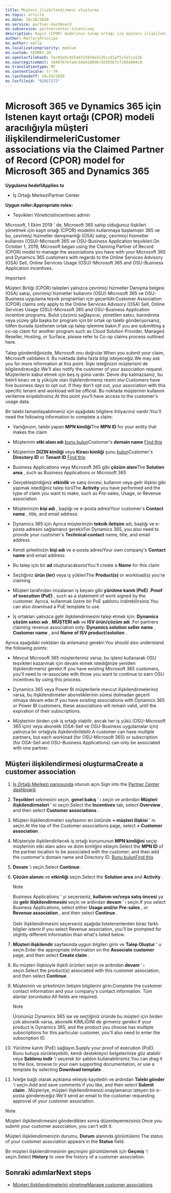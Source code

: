 ```yaml
---
title: Müşteri ilişkilendirmesi oluşturma
ms.topic: article
ms.date: 10/28/2020
ms.service: partner-dashboard
ms.subservice: partnercenter-incentives
description: Kayıt (CPOR) modelinin talep ortağı ile müşteri ilişkilendirmeleri oluşturun. Microsoft 365 & Dynamics 365 müşterileri için Sales, Usage, teşvikleri yönetimine yardımcı olur.
author: MalloryPrincipe
ms.author: mallp
ms.localizationpriority: medium
ms.custom: SEOMAY.20
ms.openlocfilehash: fec01e6c4554421593de4135ccd1af5c5e7ce13b
ms.sourcegitcommit: 1840767efa4c5de41889bc9245567cf286a084c8
ms.translationtype: MT
ms.contentlocale: tr-TR
ms.lasthandoff: 10/29/2020
ms.locfileid: "92917272"
---
```

# <a name="customer-associations-via-the-claimed-partner-of-record-cpor-model-for-microsoft-365-and-dynamics-365"></a><span data-ttu-id="e5792-104">Microsoft 365 ve Dynamics 365 için Istenen kayıt ortağı (CPOR) modeli aracılığıyla müşteri ilişkilendirmeleri</span><span class="sxs-lookup"><span data-stu-id="e5792-104">Customer associations via the Claimed Partner of Record (CPOR) model for Microsoft 365 and Dynamics 365</span></span>

<span data-ttu-id="e5792-105">**Uygulama hedefi**</span><span class="sxs-lookup"><span data-stu-id="e5792-105">**Applies to**</span></span>

- <span data-ttu-id="e5792-106">İş Ortağı Merkezi</span><span class="sxs-lookup"><span data-stu-id="e5792-106">Partner Center</span></span>

<span data-ttu-id="e5792-107">**Uygun roller:**</span><span class="sxs-lookup"><span data-stu-id="e5792-107">**Appropriate roles:**</span></span>

- <span data-ttu-id="e5792-108">Teşvikleri Yöneticisi</span><span class="sxs-lookup"><span data-stu-id="e5792-108">Incentives admin</span></span>

<span data-ttu-id="e5792-109">Microsoft, 1 Ekim 2019 ' de, Microsoft 365 sahip olduğunuz ilişkileri yönetmek için kayıt ortağı (CPOR) modelini kullanmaya başlamıştır 365 ve bu, çevrimiçi hizmetler danışmanlığı (OSA) satışı, çevrimiçi hizmetler kullanımı (OSU)-Microsoft 365 ve OSU-Business Application teşvikleri.</span><span class="sxs-lookup"><span data-stu-id="e5792-109">On October 1, 2019, Microsoft began using the Claiming Partner of Record (CPOR) model to manage the associations you have with your Microsoft 365 and Dynamics 365 customers with regards to the Online Services Advisory (OSA) Sell, Online Services Usage (OSU)-Microsoft 365 and OSU-Business Application incentives.</span></span>

>[!Important]
> <span data-ttu-id="e5792-110">Müşteri Birliği (CPOR) talepleri yalnızca çevrimiçi hizmetler Danışma belgesi (OSA) satışı, çevrimiçi hizmetler kullanımı (OSU)-Microsoft 365 ve OSU-Business uygulama teşvik programları için geçerlidir.</span><span class="sxs-lookup"><span data-stu-id="e5792-110">Customer Association (CPOR) claims only apply to the Online Services Advisory (OSA) Sell, Online Services Usage (OSU)-Microsoft 365 and OSU-Business Application incentive programs.</span></span> <span data-ttu-id="e5792-111">Bulut çözümü sağlayıcısı, yönetilen satıcı, barındırma veya yüzey gibi başka bir program için bir ortak op talebi gönderiyorsanız, lütfen burada özetlenen ortak op talep işlemine bakın.</span><span class="sxs-lookup"><span data-stu-id="e5792-111">If you are submitting a co-op claim for another program such as Cloud Solution Provider, Managed Reseller, Hosting, or Surface, please refer to Co-op claims process outlined here.</span></span> <br><br><span data-ttu-id="e5792-112">Talep gönderdiğinizde, Microsoft onu doğrular.</span><span class="sxs-lookup"><span data-stu-id="e5792-112">When you submit your claim, Microsoft validates it.</span></span> <span data-ttu-id="e5792-113">Bu noktada daha fazla bilgi isteyeceğiz.</span><span class="sxs-lookup"><span data-stu-id="e5792-113">We may ask you for more information at this point.</span></span> <span data-ttu-id="e5792-114">İlişki isteğinizin müşterisini de bilgilendireceğiz.</span><span class="sxs-lookup"><span data-stu-id="e5792-114">We'll also notify the customer of your association request.</span></span> <span data-ttu-id="e5792-115">Müşterilerin kabul etmek için beş iş günü vardır. Devre dışı kalmazsanız, bu belirli kiracı ve iş yüküyle olan ilişkilendirmeniz resmi olur.</span><span class="sxs-lookup"><span data-stu-id="e5792-115">Customers have five business days to opt out. If they don't opt out, your association with this specific tenant and workload will be official.</span></span> <span data-ttu-id="e5792-116">Bu noktada müşterinin kullanım verilerine erişebilirsiniz.</span><span class="sxs-lookup"><span data-stu-id="e5792-116">At this point you'll have access to the customer's usage data.</span></span> 

<span data-ttu-id="e5792-117">Bir talebi tamamlayabilmeniz için aşağıdaki bilgilere ihtiyacınız vardır:</span><span class="sxs-lookup"><span data-stu-id="e5792-117">You'll need the following information to complete a claim:</span></span>

- <span data-ttu-id="e5792-118">Varlığınızın, talebi yapan **MPN kimliği**</span><span class="sxs-lookup"><span data-stu-id="e5792-118">The **MPN ID** for your entity that makes the claim</span></span>

- <span data-ttu-id="e5792-119">Müşterinin **etki alanı adı** [bunu bulun](find-ids-and-domain-names.md)</span><span class="sxs-lookup"><span data-stu-id="e5792-119">Customer's **domain name** [Find this](find-ids-and-domain-names.md)</span></span>

- <span data-ttu-id="e5792-120">Müşterinin **DIZIN kimliği** veya **Kiracı kimliği** şunu [bulun](find-ids-and-domain-names.md)</span><span class="sxs-lookup"><span data-stu-id="e5792-120">Customer's **Directory ID** or **Tenant ID** [Find this](find-ids-and-domain-names.md)</span></span>

- <span data-ttu-id="e5792-121">Business Applications veya Microsoft 365 gibi **çözüm alanı**</span><span class="sxs-lookup"><span data-stu-id="e5792-121">The **Solution area** , such as Business Applications or Microsoft 365</span></span>

- <span data-ttu-id="e5792-122">Gerçekleştirdiğiniz **etkinlik** ve satış öncesi, kullanım veya gelir ilişkisi gibi yapmak istediğiniz talep türü</span><span class="sxs-lookup"><span data-stu-id="e5792-122">The **Activity** you have performed and the type of claim you want to make, such as Pre-sales, Usage, or Revenue association</span></span>

- <span data-ttu-id="e5792-123">Müşterinizin **kişi adı** , başlığı ve e-posta adresi</span><span class="sxs-lookup"><span data-stu-id="e5792-123">Your customer's **Contact name** , title, and email address</span></span>

- <span data-ttu-id="e5792-124">Dynamics 365 için Ayrıca müşterinizin **teknik iletişim** adı, başlığı ve e-posta adresini sağlamanız gerekir</span><span class="sxs-lookup"><span data-stu-id="e5792-124">For Dynamics 365, you also need to provide your customer's **Technical contact** name, title, and email address</span></span>

- <span data-ttu-id="e5792-125">Kendi şirketinizin **kişi adı** ve e-posta adresi</span><span class="sxs-lookup"><span data-stu-id="e5792-125">Your own company's **Contact name** and email address</span></span>

- <span data-ttu-id="e5792-126">Bu talep için bir **ad** oluşturacaksınız</span><span class="sxs-lookup"><span data-stu-id="e5792-126">You'll create a **Name** for this claim</span></span>

- <span data-ttu-id="e5792-127">Seçtiğiniz **ürün (ler)** veya iş yükleri</span><span class="sxs-lookup"><span data-stu-id="e5792-127">The **Product(s)** or workload(s) you're claiming</span></span>

- <span data-ttu-id="e5792-128">Müşteri tarafından imzalanan iş beyanı gibi **yürütme kanıtı (PoE)** .</span><span class="sxs-lookup"><span data-stu-id="e5792-128">**Proof of execution (PoE)** , such as a statement of work signed by the customer.</span></span> <span data-ttu-id="e5792-129">Ayrıca, kullanmak üzere bir PoE şablonu indirebilirsiniz.</span><span class="sxs-lookup"><span data-stu-id="e5792-129">You can also download a PoE template to use.</span></span>

- <span data-ttu-id="e5792-130">İş ortakları yalnızca gelir ilişkilendirmesini talep etmek için: **Dynamics çözüm satıcı adı** , **MÜŞTERI adı** ve **ISV ürün/çözüm adı** .</span><span class="sxs-lookup"><span data-stu-id="e5792-130">For partners claiming revenue association only: **Dynamics solution seller name** , **Customer name** , and **Name of ISV product/solution** .</span></span> 

<span data-ttu-id="e5792-131">Ayrıca aşağıdaki noktaları da anlamanız gerekir:</span><span class="sxs-lookup"><span data-stu-id="e5792-131">You should also understand the following points:</span></span>

- <span data-ttu-id="e5792-132">Mevcut Microsoft 365 müşterileriniz varsa, bu işlemi kullanarak OSU teşvikleri kazanmak için devam etmek istediğinize yeniden ilişkilendirmeniz gerekir.</span><span class="sxs-lookup"><span data-stu-id="e5792-132">If you have existing Microsoft 365 customers, you'll need to re-associate with those you want to continue to earn OSU incentives by using this process.</span></span>

- <span data-ttu-id="e5792-133">Dynamics 365 veya Power BI müşterilerle mevcut ilişkilendirmeleriniz varsa, bu ilişkilendirmeler aboneliklerinin süresi dolmadan geçerli olmaya devam eder.</span><span class="sxs-lookup"><span data-stu-id="e5792-133">If you have existing associations with Dynamics 365 or Power BI customers, these associations will remain valid, until the expiration of their subscriptions.</span></span>

- <span data-ttu-id="e5792-134">Müşterinin birden çok iş ortağı olabilir, ancak her iş yükü (OSU-Microsoft 365 için) veya abonelik (OSA-Sell ve OSU-Business uygulamalar için) yalnızca bir ortağıyla ilişkilendirilebilir.</span><span class="sxs-lookup"><span data-stu-id="e5792-134">A customer can have multiple partners, but each workload (for OSU-Microsoft 365) or subscription (for OSA-Sell and OSU-Business Applications) can only be associated with one partner.</span></span>

## <a name="create-a-customer-association"></a><span data-ttu-id="e5792-135">Müşteri ilişkilendirmesi oluşturma</span><span class="sxs-lookup"><span data-stu-id="e5792-135">Create a customer association</span></span>

1. <span data-ttu-id="e5792-136">[İş Ortağı Merkezi panosunda](https://partner.microsoft.com/dashboard/) oturum açın.</span><span class="sxs-lookup"><span data-stu-id="e5792-136">Sign into the [Partner Center dashboard](https://partner.microsoft.com/dashboard/).</span></span>

2. <span data-ttu-id="e5792-137">**Teşvikleri** sekmesini seçin, **genel bakış** ' ı seçin ve ardından **Müşteri ilişkilendirmeleri** ' ni seçin.</span><span class="sxs-lookup"><span data-stu-id="e5792-137">Select the **Incentives** tab, select **Overview** , and then select **Customer associations** .</span></span>

3. <span data-ttu-id="e5792-138">Müşteri ilişkilendirmeleri sayfasının en üstünde **+ müşteri ilişkisi** ' nı seçin.</span><span class="sxs-lookup"><span data-stu-id="e5792-138">At the top of the Customer associations page, select **+ Customer association** .</span></span>

4. <span data-ttu-id="e5792-139">Müşteriyle ilişkilendirilecek iş ortağı konumunun **MPN kimliğini** seçip müşterinin etki alanı adını ve dizin kimliğini ekleyin.</span><span class="sxs-lookup"><span data-stu-id="e5792-139">Select the **MPN ID** of the partner location to be associated with the customer, and then add the customer's domain name and Directory ID.</span></span> [<span data-ttu-id="e5792-140">Bunu bulun</span><span class="sxs-lookup"><span data-stu-id="e5792-140">Find this</span></span>](find-ids-and-domain-names.md)

5. <span data-ttu-id="e5792-141">**Devam** ’ı seçin.</span><span class="sxs-lookup"><span data-stu-id="e5792-141">Select **Continue** .</span></span>

6. <span data-ttu-id="e5792-142">**Çözüm alanını** ve **etkinliği** seçin.</span><span class="sxs-lookup"><span data-stu-id="e5792-142">Select the **Solution area** and **Activity** .</span></span> 

   >[!Note]
   >
   ><span data-ttu-id="e5792-143">Business Applications ' yi seçerseniz, **kullanım ve/veya satış öncesi** ya da **gelir ilişkilendirmesini** seçin ve ardından **devam** ' ı seçin.</span><span class="sxs-lookup"><span data-stu-id="e5792-143">If you select Business Applications, select either **Usage and/or Pre-sales** , or **Revenue association** , and then select **Continue** .</span></span> 
   <br><br><span data-ttu-id="e5792-144">Gelir ilişkilendirmesini seçerseniz aşağıda listelenenlerden biraz farklı bilgiler istenir.</span><span class="sxs-lookup"><span data-stu-id="e5792-144">If you select Revenue association, you'll be prompted for slightly different information than what's listed below.</span></span>

7. <span data-ttu-id="e5792-145">**Müşteri ilişkilendir** sayfasında uygun bilgileri girin ve **Talep Oluştur** ' u seçin.</span><span class="sxs-lookup"><span data-stu-id="e5792-145">Enter the appropriate information on the **Associate customer** page, and then select **Create claim** .</span></span>

8. <span data-ttu-id="e5792-146">Bu müşteri ilişkisiyle ilişkili ürünleri seçin ve ardından **devam** ' ı seçin.</span><span class="sxs-lookup"><span data-stu-id="e5792-146">Select the product(s) associated with this customer association, and then select **Continue** .</span></span>

9. <span data-ttu-id="e5792-147">Müşterinin ve şirketinizin iletişim bilgilerini girin.</span><span class="sxs-lookup"><span data-stu-id="e5792-147">Complete the customer contact information and your company's contact information.</span></span> <span data-ttu-id="e5792-148">Tüm alanlar zorunludur.</span><span class="sxs-lookup"><span data-stu-id="e5792-148">All fields are required.</span></span> 

   >[!NOTE]
   ><span data-ttu-id="e5792-149">Ürününüz Dynamics 365 ise ve seçtiğiniz üründe bu müşteri için birden çok abonelik varsa, abonelik KIMLIĞINI de girmeniz gerekir.</span><span class="sxs-lookup"><span data-stu-id="e5792-149">If your product is Dynamics 365, and the product you choose has multiple subscriptions for this particular customer, you'll also need to enter the subscription ID.</span></span>

10. <span data-ttu-id="e5792-150">Yürütme kanıtı (PoE) sağlayın.</span><span class="sxs-lookup"><span data-stu-id="e5792-150">Supply your proof of execution (PoE).</span></span> <span data-ttu-id="e5792-151">Bunu kutuya sürükleyebilir, kendi destekleyici belgelerinize göz atabilir veya **Şablonu indir** 'i seçerek bir şablon kullanabilirsiniz.</span><span class="sxs-lookup"><span data-stu-id="e5792-151">You can drag it to the box, browse to your own supporting documentation, or use a template by selecting **Download template** .</span></span> 

11. <span data-ttu-id="e5792-152">İsteğe bağlı olarak açıklama ekleyip kaydedin ve ardından **Talebi gönder** 'i seçin.</span><span class="sxs-lookup"><span data-stu-id="e5792-152">Add and save comments if you like, and then select **Submit claim** .</span></span> <span data-ttu-id="e5792-153">Müşteriye, müşteri ilişkilendirmenizi onaylamanızı isteyen bir e-posta göndereceğiz.</span><span class="sxs-lookup"><span data-stu-id="e5792-153">We'll send an email to the customer requesting approval of your customer association.</span></span>

   >[!NOTE]
   ><span data-ttu-id="e5792-154">Müşteri ilişkilendirmesini gönderdikten sonra düzenleyemezsiniz.</span><span class="sxs-lookup"><span data-stu-id="e5792-154">Once you submit your customer association, you can't edit it.</span></span>

<span data-ttu-id="e5792-155">Müşteri ilişkilendirmenizin durumu, **Durum** alanında görüntülenir.</span><span class="sxs-lookup"><span data-stu-id="e5792-155">The status of your customer association appears in the **Status** field.</span></span>

<span data-ttu-id="e5792-156">Bir müşteri ilişkilendirmesinin geçmişini görüntülemek için **Geçmiş** 'i seçin.</span><span class="sxs-lookup"><span data-stu-id="e5792-156">Select **History** to view the history of a customer association.</span></span>

## <a name="next-steps"></a><span data-ttu-id="e5792-157">Sonraki adımlar</span><span class="sxs-lookup"><span data-stu-id="e5792-157">Next steps</span></span>

- [<span data-ttu-id="e5792-158">Müşteri ilişkilendirmelerini yönetme</span><span class="sxs-lookup"><span data-stu-id="e5792-158">Manage customer associations</span></span>](incentives-manage-customer-associations.md)